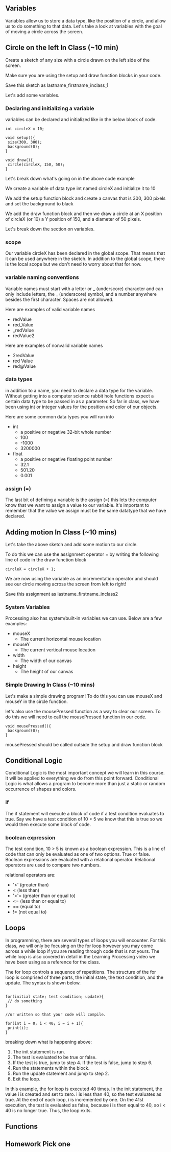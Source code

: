 ## Variables

Variables allow us to store a data type, like the position of a circle, and allow us to do something to that data.  Let's take a look at variables with the goal of moving a circle across the screen. 

## Circle on the left In Class (~10 min)

Create a sketch of any size with a circle drawn on the left side of the screen.

Make sure you are using the setup and draw function blocks in your code.

Save this sketch as lastname_firstname_inclass_1

Let's add some variables.

### Declaring and initializing a variable

variables can be declared and initialized like in the below block of code. 

```
int circleX = 10;

void setup(){
 size(300, 300);
 background(0);
}

void draw(){
 circle(circleX, 150, 50);
}
```

Let's break down what's going on in the above code example

We create a variable of data type int named circleX and initialize it to 10

We add the setup function block and create a canvas that is 300, 300 pixels and set the background to black

We add the draw function block and then we draw a circle at an X position of circleX (or 10) a Y position of 150, and a diameter of 50 pixels.

Let's break down the section on variables.

### scope

Our variable circleX has been declared in the global scope.  That means that it can be used anywhere in the sketch. In addition to the global scope, there is the local scope but we don't need to worry about that for now. 

### variable naming conventions

Variable names must start with a letter  or _ (underscore) character and can only include letters, the _ (underscore) symbol, and a number anywhere besides the first character.  Spaces are not allowed.

Here are examples of valid variable names

* redValue
* red_Value
* _redValue
* redValue2

Here are examples of nonvalid variable names

* 2redValue
* red Value
* red@Value

### data types

in addition to a name, you need to declare a data type for the variable. Without getting into a computer science rabbit hole functions expect a certain data type to be passed in as a parameter.  So far in class, we have been using int or integer values for the position and color of our objects. 

Here are some common data types you will run into 

* int
  *  a positive or negative 32-bit whole number
  *  100
  *  -1000
  *  3200000
* float
  *  a positive or negative floating point number
  *  32.1
  *  501.20
  *  0.001  

### assign (=)

The last bit of defining a variable is the assign (=) this lets the computer know that we want to assign a value to our variable.  It's important to remember that the value we assign must be the same datatype that we have declared. 

## Adding motion In Class (~10 mins)

Let's take the above sketch and add some motion to our circle.

To do this we can use the assignment operator = by writing the following line of code in the draw function block

```
circleX = circleX + 1;
```

We are now using the variable as an incrementation operator and should see our circle moving across the screen from left to right! 

Save this assignment as lastname_firstname_inclass2

### System Variables

Processing also has system/built-in variables we can use.  Below are a few examples:

* mouseX
  * The current horizontal mouse location 
* mouseY
  * The current vertical mouse location 
* width
  * The width of our canvas 
* height
  * The height of our canvas
 
### Simple Drawing In Class (~10 mins)

Let's make a simple drawing program! To do this you can use mouseX and mouseY in the circle function.

let's also use the mousePressed function as a way to clear our screen.  To do this we will need to call the mousePressed function in our code.

```
void mousePressed(){
 background(0);
}
```

mousePressed should be called outside the setup and draw function block

## Conditional Logic

Conditional Logic is the most important concept we will learn in this course.  It will be applied to everything we do from this point forward. Conditional Logic is what allows a program to become more than just a static or random occurrence of shapes and colors.

### if

The if statement will execute a block of code if a test condition evaluates to true. Say we have a test condition of 10 > 5 we know that this is true so we would then execute some block of code. 

### boolean expression

The test condition, 10 > 5 is known as a boolean expression.  This is a line of code that can only be evaluated as one of two options. True or false. Boolean expressions are evaluated with a relational operator. Relational operators are used to compare two numbers. 

relational operators are:
* '>' (greater than)
* < (less than)
* '>'= (greater than or equal to)
* <= (less than or equal to)
* == (equal to)
* != (not equal to)


## Loops

In programming, there are several types of loops you will encounter.  For this class, we will only be focusing on the for loop however you may come across a while loop if you are reading through code that is not yours.  The while loop is also covered in detail in the Learning Processing video we have been using as a reference for the class. 

The for loop controls a sequence of repetitions. The structure of the for loop is comprised of three parts, the initial state, the text condition, and the update. The syntax is shown below.

```

for(initial state; test condition; update){
 // do something
}

//or written so that your code will compile.

for(int i = 0; i < 40; i = i + 1){
 print(i);
}
```

breaking down what is happening above:

1. The init statement is run.
2. The test is evaluated to be true or false.
3. If the test is true, jump to step 4. If the test is false, jump to step 6.
4. Run the statements within the block.
5. Run the update statement and jump to step 2.
6. Exit the loop.

In this example, the for loop is executed 40 times. In the init statement, the value i is created and set to zero. i is less than 40, so the test evaluates as true. At the end of each loop, i is incremented by one. On the 41st execution, the test is evaluated as false, because i is then equal to 40, so i < 40 is no longer true. Thus, the loop exits.

## Functions 


## Homework Pick one 

